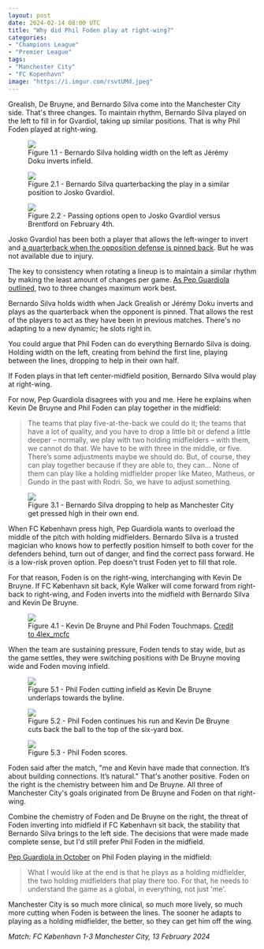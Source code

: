 ```yaml
---
layout: post
date: 2024-02-14 08:00 UTC
title: "Why did Phil Foden play at right-wing?"
categories:
- "Champions League"
- "Premier League"
tags:
- "Manchester City"
- "FC Kopenhavn"
image: "https://i.imgur.com/rsvtUMd.jpeg"
---
```


Grealish, De Bruyne, and Bernardo Silva come into the Manchester City side. That's three changes. To maintain rhythm, Bernardo Silva played on the left to fill in for Gvardiol, taking up similar positions. That is why Phil Foden played at right-wing.

<!---more--->

<figure>
    <img src="https://i.imgur.com/duE1RUc.jpeg">
    <figcaption>Figure 1.1 - Bernardo Silva holding width on the left as Jérémy Doku inverts infield.</figcaption>
</figure> 

<figure>
    <img src="https://i.imgur.com/rsvtUMd.jpeg">
    <figcaption>Figure 2.1 - Bernardo Silva quarterbacking the play in a similar position to Josko Gvardiol.</figcaption>
</figure>


<figure>
    <img src="https://i.imgur.com/TEAVppB.jpeg">
    <figcaption>Figure 2.2 - Passing options open to Josko Gvardiol versus Brentford on February 4th.</figcaption>
</figure> 

Josko Gvardiol has been both a player that allows the left-winger to invert and [a quarterback when the opposition defense is pinned back](https://tacticsjournal.com/2024/02/06/josko-gvardiol-has-the-mind-of-a-midfielder-in-the-body-of-a-center-back/). But he was not available due to injury. 

The key to consistency when rotating a lineup is to maintain a similar rhythm by making the least amount of changes per game. [As Pep Guardiola outlined](https://tacticsjournal.com/2023/09/30/rhythm-size-of-squads-and-schedule/), two to three changes maximum work best. 

Bernardo Silva holds width when Jack Grealish or Jérémy Doku inverts and plays as the quarterback when the opponent is pinned. That allows the rest of the players to act as they have been in previous matches. There's no adapting to a new dynamic; he slots right in. 

You could argue that Phil Foden can do everything Bernardo Silva is doing. Holding width on the left, creating from behind the first line, playing between the lines, dropping to help in their own half. 

If Foden plays in that left center-midfield position, Bernardo Silva would play at right-wing. 

For now, Pep Guardiola disagrees with you and me. Here he explains when Kevin De Bruyne and Phil Foden can play together in the midfield:

> The teams that play five-at-the-back we could do it; the teams that have a lot of quality, and you have to drop a little bit or defend a little deeper – normally, we play with two holding midfielders – with them, we cannot do that. We have to be with three in the middle, or five. There’s some adjustments maybe we should do. But, of course, they can play together because if they are able to, they can… None of them can play like a holding midfielder proper like Mateo, Matheus, or Gundo in the past with Rodri. So, we have to adjust something.


<figure>
    <img src="https://i.imgur.com/BnUAg9h.jpeg">
    <figcaption>Figure 3.1 - Bernardo Silva dropping to help as Manchester City get pressed high in their own end.</figcaption>
</figure> 

When FC København press high, Pep Guardiola wants to overload the middle of the pitch with holding midfielders. Bernardo Silva is a trusted magician who knows how to perfectly position himself to both cover for the defenders behind, turn out of danger, and find the correct pass forward. He is a low-risk proven option. Pep doesn't trust Foden yet to fill that role. 

For that reason, Foden is on the right-wing, interchanging with Kevin De Bruyne. If FC København sit back, Kyle Walker will come forward from right-back to right-wing, and Foden inverts into the midfield with Bernardo Silva and Kevin De Bruyne. 

<figure>
    <img src="https://i.imgur.com/brB5Eb7.jpeg">
    <figcaption>Figure 4.1 - Kevin De Bruyne and Phil Foden Touchmaps. <a href="https://x.com/4lex_mcfc/status/1757603037118398467?s=46&t=YC8lQJTh43E_mBQW40Ct2g">Credit to 4lex_mcfc</a></figcaption>
</figure> 

When the team are sustaining pressure, Foden tends to stay wide, but as the game settles, they were switching positions with De Bruyne moving wide and Foden moving infield. 

<figure>
    <img src="https://i.imgur.com/cy6gn30.jpeg">
    <figcaption>Figure 5.1 - Phil Foden cutting infield as Kevin De Bruyne underlaps towards the byline.</figcaption>
</figure> 

<figure>
    <img src="https://i.imgur.com/Ten2M6d.jpeg">
    <figcaption>Figure 5.2 - Phil Foden continues his run and Kevin De Bruyne cuts back the ball to the top of the six-yard box.</figcaption>
</figure> 

<figure>
    <img src="https://i.imgur.com/x6CEXCS.jpeg">
    <figcaption>Figure 5.3 - Phil Foden scores.</figcaption>
</figure> 

Foden said after the match, "me and Kevin have made that connection. It’s about building connections. It’s natural." That's another positive. Foden on the right is the chemistry between him and De Bruyne. All three of Manchester City's goals originated from De Bruyne and Foden on that right-wing. 

Combine the chemistry of Foden and De Bruyne on the right, the threat of Foden inverting into midfield if FC København sit back, the stability that Bernardo Silva brings to the left side. The decisions that were made made complete sense, but I'd still prefer Phil Foden in the midfield. 

[Pep Guardiola in October](https://x.com/city_xtra/status/1710770473997582686?s=46&t=YC8lQJTh43E_mBQW40Ct2g) on Phil Foden playing in the midfield: 

> What I would like at the end is that he plays as a holding midfielder, the two holding midfielders that play there too. For that, he needs to understand the game as a global, in everything, not just 'me'.

Manchester City is so much more clinical, so much more lively, so much more cutting when Foden is between the lines. The sooner he adapts to playing as a holding midfielder, the better, so they can get him off the wing.

*Match: FC København 1-3 Manchester City, 13 February 2024* 
